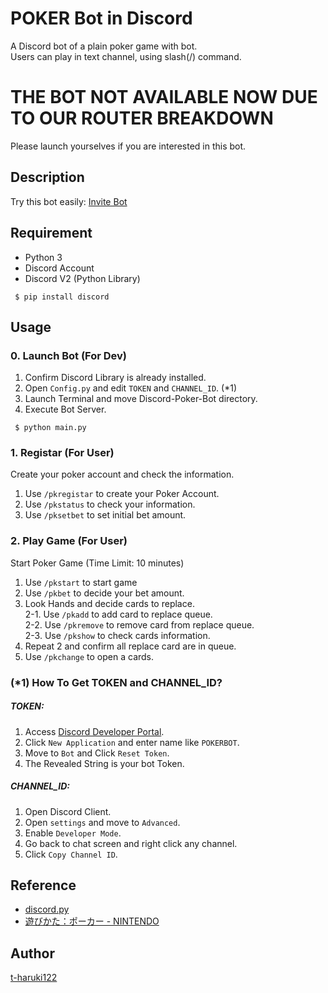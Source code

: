 POKER Bot in Discord
====

A Discord bot of a plain poker game with bot.  
Users can play in text channel, using slash(/) command.

# THE BOT NOT AVAILABLE NOW DUE TO OUR ROUTER BREAKDOWN  
Please launch yourselves if you are interested in this bot.

## Description
Try this bot easily:
[Invite Bot](https://discord.com/api/oauth2/authorize?client_id=1194633103218593882&permissions=551903299584&scope=bot)

## Requirement
 - Python 3  
 - Discord Account
 - Discord V2 (Python Library)
```
 $ pip install discord
```

## Usage
### 0. Launch Bot (For Dev)
1. Confirm Discord Library is already installed.
2. Open `Config.py` and edit `TOKEN` and `CHANNEL_ID`. (*1)
3. Launch Terminal and move Discord-Poker-Bot directory.
4. Execute Bot Server.
```
 $ python main.py
```

### 1. Registar (For User)
Create your poker account and check the information.
1. Use `/pkregistar` to create your Poker Account.
2. Use `/pkstatus` to check your information.
3. Use `/pksetbet` to set initial bet amount.

### 2. Play Game (For User)
Start Poker Game (Time Limit: 10 minutes)
1. Use `/pkstart` to start game
2. Use `/pkbet` to decide your bet amount.
3. Look Hands and decide cards to replace.  
  2-1. Use `/pkadd` to add card to replace queue.  
  2-2. Use `/pkremove` to remove card from replace queue.  
  2-3. Use `/pkshow` to check cards information.
4. Repeat 2 and confirm all replace card are in queue.  
5. Use `/pkchange` to open a cards.

### (*1) How To Get TOKEN and CHANNEL_ID?  
##### TOKEN:
1. Access [Discord Developer Portal](discord.com/developers/).
2. Click `New Application` and enter name like `POKERBOT`.
3. Move to `Bot` and Click `Reset Token`.
4. The Revealed String is your bot Token.

##### CHANNEL_ID:
1. Open Discord Client.
2. Open `settings` and move to `Advanced`.
3. Enable `Developer Mode`.
4. Go back to chat screen and right click any channel.
5. Click `Copy Channel ID`.


## Reference
- [discord.py](https://discordpy.readthedocs.io/ja/latest/)
- [遊びかた：ポーカー - NINTENDO](https://www.nintendo.co.jp/others/playing_cards/howtoplay/poker/index.html)

## Author
[t-haruki122](https://github.com/t-haruki122)